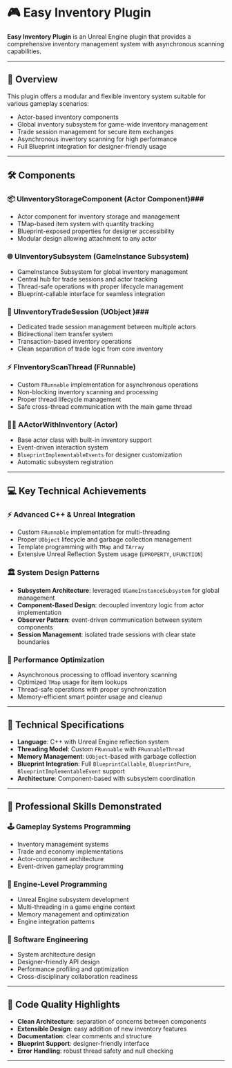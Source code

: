# 🎮 Easy Inventory Plugin

**Easy Inventory Plugin** is an Unreal Engine plugin that provides a comprehensive inventory management system with asynchronous scanning capabilities.

---

## 🧩 Overview

This plugin offers a modular and flexible inventory system suitable for various gameplay scenarios:

- Actor-based inventory components  
- Global inventory subsystem for game-wide inventory management  
- Trade session management for secure item exchanges  
- Asynchronous inventory scanning for high performance  
- Full Blueprint integration for designer-friendly usage  

---

## 🛠️ Components

### 📦 UInventoryStorageComponent (Actor Component)###
- Actor component for inventory storage and management  
- TMap-based item system with quantity tracking  
- Blueprint-exposed properties for designer accessibility  
- Modular design allowing attachment to any actor  

### 🌐 UInventorySubsystem (GameInstance Subsystem) ###  
- GameInstance Subsystem for global inventory management  
- Central hub for trade sessions and actor tracking  
- Thread-safe operations with proper lifecycle management  
- Blueprint-callable interface for seamless integration  

### 🤝 UInventoryTradeSession (UObject )### 
- Dedicated trade session management between multiple actors  
- Bidirectional item transfer system  
- Transaction-based inventory operations  
- Clean separation of trade logic from core inventory  

### ⚡ FInventoryScanThread (FRunnable) ### 
- Custom `FRunnable` implementation for asynchronous operations  
- Non-blocking inventory scanning and processing  
- Proper thread lifecycle management  
- Safe cross-thread communication with the main game thread  

### 🧑‍🚀 AActorWithInventory (Actor) ###
- Base actor class with built-in inventory support  
- Event-driven interaction system  
- `BlueprintImplementableEvents` for designer customization  
- Automatic subsystem registration  

---

## 💻 Key Technical Achievements

### ⚡ Advanced C++ & Unreal Integration
- Custom `FRunnable` implementation for multi-threading  
- Proper `UObject` lifecycle and garbage collection management  
- Template programming with `TMap` and `TArray`  
- Extensive Unreal Reflection System usage (`UPROPERTY`, `UFUNCTION`)  

### 🏛️ System Design Patterns
- **Subsystem Architecture**: leveraged `UGameInstanceSubsystem` for global management  
- **Component-Based Design**: decoupled inventory logic from actor implementation  
- **Observer Pattern**: event-driven communication between system components  
- **Session Management**: isolated trade sessions with clear state boundaries  

### 🚀 Performance Optimization
- Asynchronous processing to offload inventory scanning  
- Optimized `TMap` usage for item lookups  
- Thread-safe operations with proper synchronization  
- Memory-efficient smart pointer usage and cleanup  

---

## 🔧 Technical Specifications

- **Language**: C++ with Unreal Engine reflection system  
- **Threading Model**: Custom `FRunnable` with `FRunnableThread`  
- **Memory Management**: `UObject`-based with garbage collection  
- **Blueprint Integration**: Full `BlueprintCallable`, `BlueprintPure`, `BlueprintImplementableEvent` support  
- **Architecture**: Component-based with subsystem coordination  

---

## 🎯 Professional Skills Demonstrated

### 🕹️ Gameplay Systems Programming
- Inventory management systems  
- Trade and economy implementations  
- Actor-component architecture  
- Event-driven gameplay programming  

### 🔧 Engine-Level Programming
- Unreal Engine subsystem development  
- Multi-threading in a game engine context  
- Memory management and optimization  
- Engine integration patterns  

### 💼 Software Engineering
- System architecture design  
- Designer-friendly API design  
- Performance profiling and optimization  
- Cross-disciplinary collaboration readiness  

---

## 📁 Code Quality Highlights
- **Clean Architecture**: separation of concerns between components  
- **Extensible Design**: easy addition of new inventory features  
- **Documentation**: clear comments and structure  
- **Blueprint Support**: designer-friendly interface  
- **Error Handling**: robust thread safety and null checking  

---
